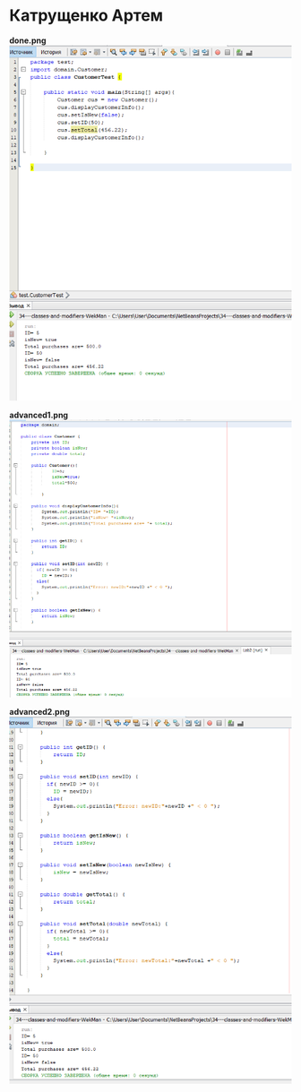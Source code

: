 
# Катрущенко Артем

**done.png**
![Image alt](https://github.com/ppc-ntu-khpi/34---classes-and-modifiers-WekMan/blob/main/images/done.png)


**advanced1.png**
![Image alt](https://github.com/ppc-ntu-khpi/34---classes-and-modifiers-WekMan/blob/main/images/advanced1.png)


**advanced2.png**
![Image alt](https://github.com/ppc-ntu-khpi/34---classes-and-modifiers-WekMan/blob/main/images/advanced2.png)






